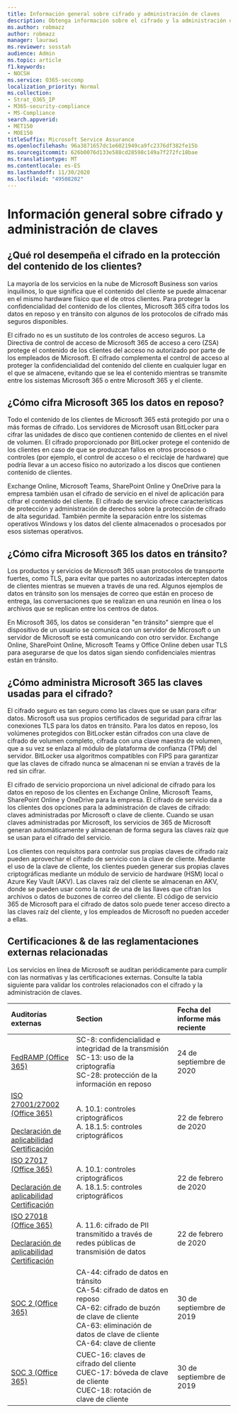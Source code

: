 ```yaml
---
title: Información general sobre cifrado y administración de claves
description: Obtenga información sobre el cifrado y la administración de claves en Microsoft 365
ms.author: robmazz
author: robmazz
manager: laurawi
ms.reviewer: sosstah
audience: Admin
ms.topic: article
f1.keywords:
- NOCSH
ms.service: O365-seccomp
localization_priority: Normal
ms.collection:
- Strat_O365_IP
- M365-security-compliance
- MS-Compliance
search.appverid:
- MET150
- MOE150
titleSuffix: Microsoft Service Assurance
ms.openlocfilehash: 96a3871657dc1e6021949ca9fc2376df382fe15b
ms.sourcegitcommit: 626b0076d133e588cd28598c149a7f272fc18bae
ms.translationtype: MT
ms.contentlocale: es-ES
ms.lasthandoff: 11/30/2020
ms.locfileid: "49508202"
---
```

# <a name="encryption-and-key-management-overview"></a>Información general sobre cifrado y administración de claves

## <a name="what-role-does-encryption-play-in-protecting-customer-content"></a>¿Qué rol desempeña el cifrado en la protección del contenido de los clientes?

La mayoría de los servicios en la nube de Microsoft Business son varios inquilinos, lo que significa que el contenido del cliente se puede almacenar en el mismo hardware físico que el de otros clientes. Para proteger la confidencialidad del contenido de los clientes, Microsoft 365 cifra todos los datos en reposo y en tránsito con algunos de los protocolos de cifrado más seguros disponibles.

El cifrado no es un sustituto de los controles de acceso seguros. La Directiva de control de acceso de Microsoft 365 de acceso a cero (ZSA) protege el contenido de los clientes del acceso no autorizado por parte de los empleados de Microsoft. El cifrado complementa el control de acceso al proteger la confidencialidad del contenido del cliente en cualquier lugar en el que se almacene, evitando que se lea el contenido mientras se transmite entre los sistemas Microsoft 365 o entre Microsoft 365 y el cliente.

## <a name="how-does-microsoft-365-encrypt-data-at-rest"></a>¿Cómo cifra Microsoft 365 los datos en reposo?

Todo el contenido de los clientes de Microsoft 365 está protegido por una o más formas de cifrado. Los servidores de Microsoft usan BitLocker para cifrar las unidades de disco que contienen contenido de clientes en el nivel de volumen. El cifrado proporcionado por BitLocker protege el contenido de los clientes en caso de que se produzcan fallos en otros procesos o controles (por ejemplo, el control de acceso o el reciclaje de hardware) que podría llevar a un acceso físico no autorizado a los discos que contienen contenido de clientes.

Exchange Online, Microsoft Teams, SharePoint Online y OneDrive para la empresa también usan el cifrado de servicio en el nivel de aplicación para cifrar el contenido del cliente. El cifrado de servicio ofrece características de protección y administración de derechos sobre la protección de cifrado de alta seguridad. También permite la separación entre los sistemas operativos Windows y los datos del cliente almacenados o procesados por esos sistemas operativos.

## <a name="how-does-microsoft-365-encrypt-data-in-transit"></a>¿Cómo cifra Microsoft 365 los datos en tránsito?

Los productos y servicios de Microsoft 365 usan protocolos de transporte fuertes, como TLS, para evitar que partes no autorizadas intercepten datos de clientes mientras se mueven a través de una red. Algunos ejemplos de datos en tránsito son los mensajes de correo que están en proceso de entrega, las conversaciones que se realizan en una reunión en línea o los archivos que se replican entre los centros de datos.

En Microsoft 365, los datos se consideran "en tránsito" siempre que el dispositivo de un usuario se comunica con un servidor de Microsoft o un servidor de Microsoft se está comunicando con otro servidor. Exchange Online, SharePoint Online, Microsoft Teams y Office Online deben usar TLS para asegurarse de que los datos sigan siendo confidenciales mientras están en tránsito.

## <a name="how-does-microsoft-365-manage-the-keys-used-for-encryption"></a>¿Cómo administra Microsoft 365 las claves usadas para el cifrado?

El cifrado seguro es tan seguro como las claves que se usan para cifrar datos. Microsoft usa sus propios certificados de seguridad para cifrar las conexiones TLS para los datos en tránsito. Para los datos en reposo, los volúmenes protegidos con BitLocker están cifrados con una clave de cifrado de volumen completo, cifrada con una clave maestra de volumen, que a su vez se enlaza al módulo de plataforma de confianza (TPM) del servidor. BitLocker usa algoritmos compatibles con FIPS para garantizar que las claves de cifrado nunca se almacenan ni se envían a través de la red sin cifrar.

El cifrado de servicio proporciona un nivel adicional de cifrado para los datos en reposo de los clientes en Exchange Online, Microsoft Teams, SharePoint Online y OneDrive para la empresa. El cifrado de servicio da a los clientes dos opciones para la administración de claves de cifrado: claves administradas por Microsoft o clave de cliente. Cuando se usan claves administradas por Microsoft, los servicios de 365 de Microsoft generan automáticamente y almacenan de forma segura las claves raíz que se usan para el cifrado del servicio.

Los clientes con requisitos para controlar sus propias claves de cifrado raíz pueden aprovechar el cifrado de servicio con la clave de cliente. Mediante el uso de la clave de cliente, los clientes pueden generar sus propias claves criptográficas mediante un módulo de servicio de hardware (HSM) local o Azure Key Vault (AKV). Las claves raíz del cliente se almacenan en AKV, donde se pueden usar como la raíz de una de las llaves que cifran los archivos o datos de buzones de correo del cliente. El código de servicio 365 de Microsoft para el cifrado de datos solo puede tener acceso directo a las claves raíz del cliente, y los empleados de Microsoft no pueden acceder a ellas.

## <a name="related-external-regulations--certifications"></a>Certificaciones & de las reglamentaciones externas relacionadas

Los servicios en línea de Microsoft se auditan periódicamente para cumplir con las normativas y las certificaciones externas. Consulte la tabla siguiente para validar los controles relacionados con el cifrado y la administración de claves.

| **Auditorías externas** | **Section** | **Fecha del informe más reciente** |
|:--------------------|:------------|:-----------------------|
| [FedRAMP (Office 365)](https://compliance.microsoft.com/compliancemanager) | SC-8: confidencialidad e integridad de la transmisión <br> SC-13: uso de la criptografía <br> SC-28: protección de la información en reposo <br>  | 24 de septiembre de 2020 |
| [ISO 27001/27002 (Office 365)](https://servicetrust.microsoft.com/ViewPage/MSComplianceGuideV3?command=Download&downloadType=Document&downloadId=d7864d4f-e053-4cc4-a964-fa526d07c3be&tab=7027ead0-3d6b-11e9-b9e1-290b1eb4cdeb&docTab=7027ead0-3d6b-11e9-b9e1-290b1eb4cdeb_ISO_Reports) <br><br> [Declaración de aplicabilidad](https://servicetrust.microsoft.com/ViewPage/MSComplianceGuide?command=Download&downloadType=Document&downloadId=8ee1e46b-2ada-4e7b-bb7d-4c55a8cb6fcd&docTab=4ce99610-c9c0-11e7-8c2c-f908a777fa4d_ISO_Reports) <br> [Certificación](https://servicetrust.microsoft.com/ViewPage/MSComplianceGuideV3?command=Download&downloadType=Document&downloadId=1e84a14a-2468-45ac-9412-5e53250d57ec&tab=7027ead0-3d6b-11e9-b9e1-290b1eb4cdeb&docTab=7027ead0-3d6b-11e9-b9e1-290b1eb4cdeb_ISO_Reports) | A. 10.1: controles criptográficos <br> A. 18.1.5: controles criptográficos | 22 de febrero de 2020 |
| [ISO 27017 (Office 365)](https://servicetrust.microsoft.com/ViewPage/MSComplianceGuideV3?command=Download&downloadType=Document&downloadId=d7864d4f-e053-4cc4-a964-fa526d07c3be&tab=7027ead0-3d6b-11e9-b9e1-290b1eb4cdeb&docTab=7027ead0-3d6b-11e9-b9e1-290b1eb4cdeb_ISO_Reports) <br><br> [Declaración de aplicabilidad](https://servicetrust.microsoft.com/ViewPage/MSComplianceGuide?command=Download&downloadType=Document&downloadId=8ee1e46b-2ada-4e7b-bb7d-4c55a8cb6fcd&docTab=4ce99610-c9c0-11e7-8c2c-f908a777fa4d_ISO_Reports) <br> [Certificación](https://servicetrust.microsoft.com/ViewPage/MSComplianceGuideV3?command=Download&downloadType=Document&downloadId=70de0999-5451-43a3-9ef4-761e8fbfb1a3&tab=7027ead0-3d6b-11e9-b9e1-290b1eb4cdeb&docTab=7027ead0-3d6b-11e9-b9e1-290b1eb4cdeb_ISO_Reports) | A. 10.1: controles criptográficos <br> A. 18.1.5: controles criptográficos | 22 de febrero de 2020 |
| [ISO 27018 (Office 365)](https://servicetrust.microsoft.com/ViewPage/MSComplianceGuideV3?command=Download&downloadType=Document&downloadId=d7864d4f-e053-4cc4-a964-fa526d07c3be&tab=7027ead0-3d6b-11e9-b9e1-290b1eb4cdeb&docTab=7027ead0-3d6b-11e9-b9e1-290b1eb4cdeb_ISO_Reports) <br><br> [Declaración de aplicabilidad](https://servicetrust.microsoft.com/ViewPage/MSComplianceGuide?command=Download&downloadType=Document&downloadId=8ee1e46b-2ada-4e7b-bb7d-4c55a8cb6fcd&docTab=4ce99610-c9c0-11e7-8c2c-f908a777fa4d_ISO_Reports) <br> [Certificación](https://servicetrust.microsoft.com/ViewPage/MSComplianceGuideV3?command=Download&downloadType=Document&downloadId=43e89534-f48d-42ea-a7a7-3523ff516036&tab=7027ead0-3d6b-11e9-b9e1-290b1eb4cdeb&docTab=7027ead0-3d6b-11e9-b9e1-290b1eb4cdeb_ISO_Reports) | A. 11.6: cifrado de PII transmitido a través de redes públicas de transmisión de datos | 22 de febrero de 2020 |
| [SOC 2 (Office 365)](https://servicetrust.microsoft.com/ViewPage/MSComplianceGuideV3?command=Download&downloadType=Document&downloadId=fa062990-e758-4ddc-ace3-7fb21a301d09&tab=7027ead0-3d6b-11e9-b9e1-290b1eb4cdeb&docTab=7027ead0-3d6b-11e9-b9e1-290b1eb4cdeb_SOC_/_SSAE_16_Rep-11e9-b9e1-290b1eb4cdeb_SOC_/_SSAE_16_Reports) | CA-44: cifrado de datos en tránsito <br> CA-54: cifrado de datos en reposo <br> CA-62: cifrado de buzón de clave de cliente <br> CA-63: eliminación de datos de clave de cliente <br> CA-64: clave de cliente | 30 de septiembre de 2019 |
| [SOC 3 (Office 365)](https://servicetrust.microsoft.com/ViewPage/MSComplianceGuideV3?command=Download&downloadType=Document&downloadId=9df8b99b-96ce-49a9-bff4-268031dcc9a6&tab=7027ead0-3d6b-11e9-b9e1-290b1eb4cdeb&docTab=7027ead0-3d6b-11e9-b9e1-290b1eb4cdeb_SOC_/_SSAE_16_Reports) | CUEC-16: claves de cifrado del cliente <br> CUEC-17: bóveda de clave de cliente <br>  CUEC-18: rotación de clave de cliente| 30 de septiembre de 2019 |
